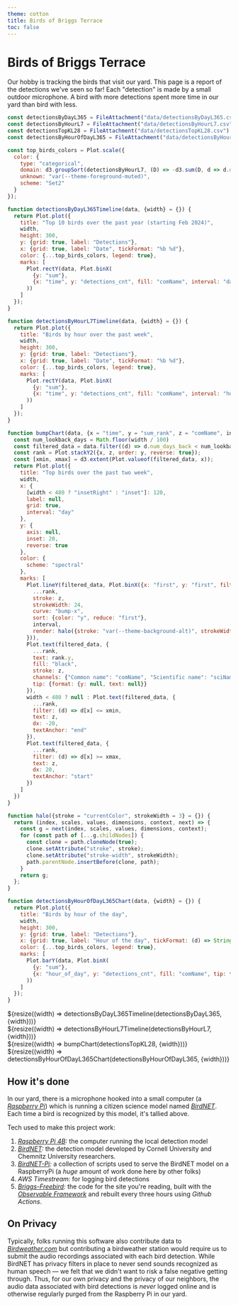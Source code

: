 ```yaml
---
theme: cotton
title: Birds of Briggs Terrace
toc: false
---
```


# Birds of Briggs Terrace

Our hobby is tracking the birds that visit our yard. This page is a report of the detections we've seen so far! Each "detection" is made by a small outdoor microphone. A bird with more detections spent more time in our yard than bird with less.


```js
const detectionsByDayL365 = FileAttachment("data/detectionsByDayL365.csv").csv({typed: true});
const detectionsByHourL7 = FileAttachment("data/detectionsByHourL7.csv").csv({typed: true});
const detectionsTopKL28 = FileAttachment("data/detectionsTopKL28.csv").csv({typed: true});
const detectionsByHourOfDayL365 = FileAttachment("data/detectionsByHourOfDayL365.csv").csv({typed: true});
```

```js
const top_birds_colors = Plot.scale({
  color: {
    type: "categorical",
    domain: d3.groupSort(detectionsByHourL7, (D) => -d3.sum(D, d => d.detections_cnt), (d) => d.comName).filter((d) => d !== "Other"),
    unknown: "var(--theme-foreground-muted)",
    scheme: "Set2"
  }
});
```

```js
function detectionsByDayL365Timeline(data, {width} = {}) {
  return Plot.plot({
    title: "Top 10 birds over the past year (starting Feb 2024)",
    width,
    height: 300,
    y: {grid: true, label: "Detections"},
    x: {grid: true, label: "Date", tickFormat: "%b %d"},
    color: {...top_birds_colors, legend: true},
    marks: [
      Plot.rectY(data, Plot.binX(
        {y: "sum"},
        {x: "time", y: "detections_cnt", fill: "comName", interval: "day", tip: true}
      ))
    ]
  });
}

function detectionsByHourL7Timeline(data, {width} = {}) {
  return Plot.plot({
    title: "Birds by hour over the past week",
    width,
    height: 300,
    y: {grid: true, label: "Detections"},
    x: {grid: true, label: "Date", tickFormat: "%b %d"},
    color: {...top_birds_colors, legend: true},
    marks: [
      Plot.rectY(data, Plot.binX(
        {y: "sum"},
        {x: "time", y: "detections_cnt", fill: "comName", interval: "hour", tip: true}
      ))
    ]
  });
}

function bumpChart(data, {x = "time", y = "sum_rank", z = "comName", interval = "day", width} = {}) {
  const num_lookback_days = Math.floor(width / 100)
  const filtered_data = data.filter((d) => d.num_days_back < num_lookback_days)
  const rank = Plot.stackY2({x, z, order: y, reverse: true});
  const [xmin, xmax] = d3.extent(Plot.valueof(filtered_data, x));
  return Plot.plot({
    title: "Top birds over the past two week",
    width,
    x: {
      [width < 480 ? "insetRight" : "inset"]: 120,
      label: null,
      grid: true,
      interval: "day"
    },
    y: {
      axis: null,
      inset: 20,
      reverse: true
    },
    color: {
      scheme: "spectral"
    },
    marks: [
      Plot.lineY(filtered_data, Plot.binX({x: "first", y: "first", filter: null}, {
        ...rank,
        stroke: z,
        strokeWidth: 24,
        curve: "bump-x",
        sort: {color: "y", reduce: "first"},
        interval,
        render: halo({stroke: "var(--theme-background-alt)", strokeWidth: 27})
      })),
      Plot.text(filtered_data, {
        ...rank,
        text: rank.y,
        fill: "black",
        stroke: z,
        channels: {"Common name": "comName", "Scientific name": "sciName", "Detections": (d) => String(d.detections_cnt)},
        tip: {format: {y: null, text: null}}
      }),
      width < 480 ? null : Plot.text(filtered_data, {
        ...rank,
        filter: (d) => d[x] <= xmin,
        text: z,
        dx: -20,
        textAnchor: "end"
      }),
      Plot.text(filtered_data, {
        ...rank,
        filter: (d) => d[x] >= xmax,
        text: z,
        dx: 20,
        textAnchor: "start"
      })
    ]
  })
}

function halo({stroke = "currentColor", strokeWidth = 3} = {}) {
  return (index, scales, values, dimensions, context, next) => {
    const g = next(index, scales, values, dimensions, context);
    for (const path of [...g.childNodes]) {
      const clone = path.cloneNode(true);
      clone.setAttribute("stroke", stroke);
      clone.setAttribute("stroke-width", strokeWidth);
      path.parentNode.insertBefore(clone, path);
    }
    return g;
  };
}

function detectionsByHourOfDayL365Chart(data, {width} = {}) {
  return Plot.plot({
    title: "Birds by hour of the day",
    width,
    height: 300,
    y: {grid: true, label: "Detections"},
    x: {grid: true, label: "Hour of the day", tickFormat: (d) => String(((d-0.5) % 12) + 1) + (d < 11 ? "AM" : "PM")},
    color: {...top_birds_colors, legend: true},
    marks: [
      Plot.barY(data, Plot.binX(
        {y: "sum"},
        {x: "hour_of_day", y: "detections_cnt", fill: "comName", tip: true, interval: 1}
      ))
    ]
  });
}

```

<div class="grid grid-cols-2">
  <div class="card">
    ${resize((width) => detectionsByDayL365Timeline(detectionsByDayL365, {width}))}
  </div>
  <div class="card">
    ${resize((width) => detectionsByHourL7Timeline(detectionsByHourL7, {width}))}
  </div>
</div>
<div class="grid grid-cols-1">
  <div class="card">
    ${resize((width) => bumpChart(detectionsTopKL28, {width}))}
  </div>
  <div class="card">
    ${resize((width) => detectionsByHourOfDayL365Chart(detectionsByHourOfDayL365, {width}))}
  </div>
</div>

## How it's done

In our yard, there is a microphone hooked into a small computer (a *[Raspberry Pi](https://www.raspberrypi.com/)*) which is running a citizen science model named *[BirdNET](https://birdnet.cornell.edu/)*. Each time a bird is recognized by this model, it's tallied above.

Tech used to make this project work:
1. *[Raspberry Pi 4B](https://www.raspberrypi.com/):* the computer running the local detection model
2. *[BirdNET](https://birdnet.cornell.edu/):* the detection model developed by Cornell University and Chemnitz University researchers.
3. *[BirdNET-Pi](https://github.com/mcguirepr89/BirdNET-Pi):* a collection of scripts used to serve the BirdNET model on a RaspberryPi (a _huge_ amount of work done here by other folks)
4. *AWS Timestream:* for logging bird detections
5. *[Briggs-Freebird](https://github.com/janmtl/briggs-freebird/):* the code for the site you're reading, built with the *[Observable Framework](https://observablehq.com/framework/)* and rebuilt every three hours using _Github Actions_.

## On Privacy

Typically, folks running this software also contribute data to *[Birdweather.com](https://www.birdweather.com/)* but contributing a birdweather station would require us to submit the audio recordings associated with each bird detection. While BirdNET has privacy filters in place to never send sounds recognized as human speech — we felt that we didn't want to risk a false negative getting through. Thus, for our own privacy and the privacy of our neighbors, the audio data associated with bird detections is _never_ logged online and is otherwise regularly purged from the Raspberry Pi in our yard.
